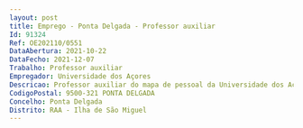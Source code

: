 ```yaml
--- 
layout: post
title: Emprego - Ponta Delgada - Professor auxiliar
Id: 91324
Ref: OE202110/0551
DataAbertura: 2021-10-22
DataFecho: 2021-12-07
Trabalho: Professor auxiliar
Empregador: Universidade dos Açores
Descricao: Professor auxiliar do mapa de pessoal da Universidade dos Açores, na modalidade de contrato de trabalho em funções públicas por tempo indeterminado, para a área científica de Psicologia, subárea de Psicologia Clínica e da Saúde
CodigoPostal: 9500-321 PONTA DELGADA
Concelho: Ponta Delgada
Distrito: RAA - Ilha de São Miguel
--- 
```

